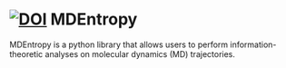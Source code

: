 [![DOI](https://zenodo.org/badge/doi/10.5281/zenodo.14940.svg)](http://dx.doi.org/10.5281/zenodo.14940)
MDEntropy
=========

MDEntropy is a python library that allows users to perform information-theoretic
analyses on molecular dynamics (MD) trajectories.
